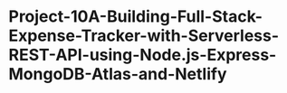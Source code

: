 # Project-10A-Building-Full-Stack-Expense-Tracker-with-Serverless-REST-API-using-Node.js-Express-MongoDB-Atlas-and-Netlify
